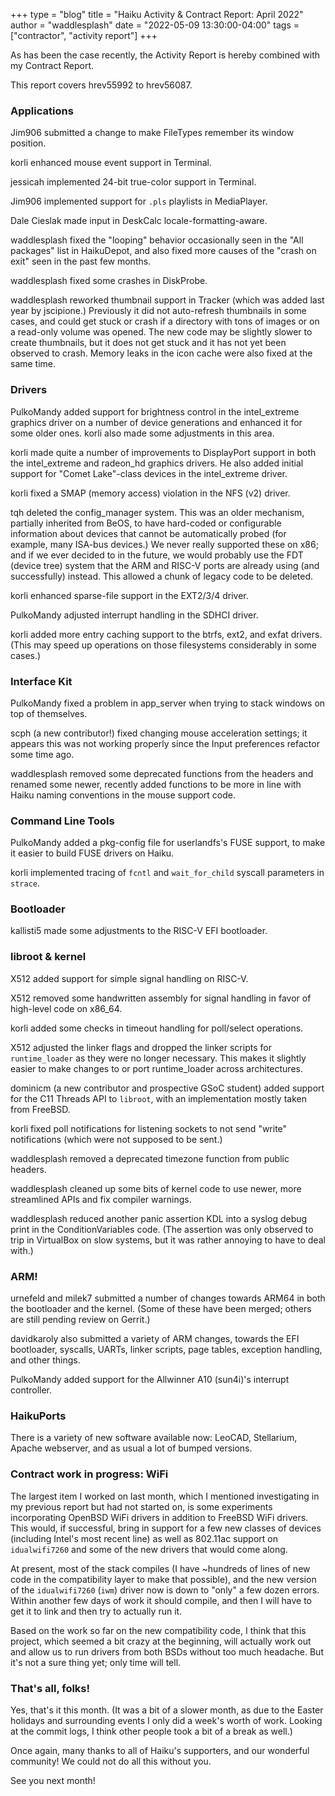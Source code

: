 +++
type = "blog"
title = "Haiku Activity & Contract Report: April 2022"
author = "waddlesplash"
date = "2022-05-09 13:30:00-04:00"
tags = ["contractor", "activity report"]
+++

As has been the case recently, the Activity Report is hereby combined with my Contract Report.

This report covers hrev55992 to hrev56087.

<!--more-->

### Applications

Jim906 submitted a change to make FileTypes remember its window position.

korli enhanced mouse event support in Terminal.

jessicah implemented 24-bit true-color support in Terminal.

Jim906 implemented support for `.pls` playlists in MediaPlayer.

Dale Cieslak made input in DeskCalc locale-formatting-aware.

waddlesplash fixed the "looping" behavior occasionally seen in the "All packages" list in HaikuDepot, and also fixed more causes of the "crash on exit" seen in the past few months.

waddlesplash fixed some crashes in DiskProbe.

waddlesplash reworked thumbnail support in Tracker (which was added last year by jscipione.) Previously it did not auto-refresh thumbnails in some cases, and could get stuck or crash if a directory with tons of images or on a read-only volume was opened. The new code may be slightly slower to create thumbnails, but it does not get stuck and it has not yet been observed to crash. Memory leaks in the icon cache were also fixed at the same time.

### Drivers

PulkoMandy added support for brightness control in the intel_extreme graphics driver on a number of device generations and enhanced it for some older ones. korli also made some adjustments in this area.

korli made quite a number of improvements to DisplayPort support in both the intel_extreme and radeon_hd graphics drivers. He also added initial support for "Comet Lake"-class devices in the intel_extreme driver.

korli fixed a SMAP (memory access) violation in the NFS (v2) driver.

tqh deleted the config_manager system. This was an older mechanism, partially inherited from BeOS, to have hard-coded or configurable information about devices that cannot be automatically probed (for example, many ISA-bus devices.) We never really supported these on x86; and if we ever decided to in the future, we would probably use the FDT (device tree) system that the ARM and RISC-V ports are already using (and successfully) instead. This allowed a chunk of legacy code to be deleted.

korli enhanced sparse-file support in the EXT2/3/4 driver.

PulkoMandy adjusted interrupt handling in the SDHCI driver.

korli added more entry caching support to the btrfs, ext2, and exfat drivers. (This may speed up operations on those filesystems considerably in some cases.)

### Interface Kit

PulkoMandy fixed a problem in app_server when trying to stack windows on top of themselves.

scph (a new contributor!) fixed changing mouse acceleration settings; it appears this was not working properly since the Input preferences refactor some time ago.

waddlesplash removed some deprecated functions from the headers and renamed some newer, recently added functions to be more in line with Haiku naming conventions in the mouse support code.

### Command Line Tools

PulkoMandy added a pkg-config file for userlandfs's FUSE support, to make it easier to build FUSE drivers on Haiku.

korli implemented tracing of `fcntl` and `wait_for_child` syscall parameters in `strace`.

### Bootloader

kallisti5 made some adjustments to the RISC-V EFI bootloader.

### libroot & kernel

X512 added support for simple signal handling on RISC-V.

X512 removed some handwritten assembly for signal handling in favor of high-level code on x86_64.

korli added some checks in timeout handling for poll/select operations.

X512 adjusted the linker flags and dropped the linker scripts for `runtime_loader` as they were no longer necessary. This makes it slightly easier to make changes to or port runtime_loader across architectures.

dominicm (a new contributor and prospective GSoC student) added support for the C11 Threads API to `libroot`, with an implementation mostly taken from FreeBSD.

korli fixed poll notifications for listening sockets to not send "write" notifications (which were not supposed to be sent.)

waddlesplash removed a deprecated timezone function from public headers.

waddlesplash cleaned up some bits of kernel code to use newer, more streamlined APIs and fix compiler warnings.

waddlesplash reduced another panic assertion KDL into a syslog debug print in the ConditionVariables code. (The assertion was only observed to trip in VirtualBox on slow systems, but it was rather annoying to have to deal with.)

### ARM!

urnefeld and milek7 submitted a number of changes towards ARM64 in both the bootloader and the kernel. (Some of these have been merged; others are still pending review on Gerrit.)

davidkaroly also submitted a variety of ARM changes, towards the EFI bootloader, syscalls, UARTs, linker scripts, page tables, exception handling, and other things.

PulkoMandy added support for the Allwinner A10 (sun4i)'s interrupt controller.

### HaikuPorts

There is a variety of new software available now: LeoCAD, Stellarium, Apache webserver, and as usual a lot of bumped versions.

### Contract work in progress: WiFi

The largest item I worked on last month, which I mentioned investigating in my previous report but had not started on, is some experiments incorporating OpenBSD WiFi drivers in addition to FreeBSD WiFi drivers. This would, if successful, bring in support for a few new classes of devices (including Intel's most recent line) as well as 802.11ac support on `idualwifi7260` and some of the new drivers that would come along.

At present, most of the stack compiles (I have ~hundreds of lines of new code in the compatibility layer to make that possible), and the new version of the `idualwifi7260` (`iwm`) driver now is down to "only" a few dozen errors. Within another few days of work it should compile, and then I will have to get it to link and then try to actually run it.

Based on the work so far on the new compatibility code, I think that this project, which seemed a bit crazy at the beginning, will actually work out and allow us to run drivers from both BSDs without too much headache. But it's not a sure thing yet; only time will tell.

### That's all, folks!

Yes, that's it this month. (It was a bit of a slower month, as due to the Easter holidays and surrounding events I only did a week's worth of work. Looking at the commit logs, I think other people took a bit of a break as well.)

Once again, many thanks to all of Haiku's supporters, and our wonderful community! We could not do all this without you.

See you next month!
